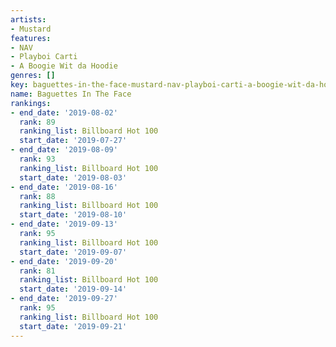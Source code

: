 ```yaml
---
artists:
- Mustard
features:
- NAV
- Playboi Carti
- A Boogie Wit da Hoodie
genres: []
key: baguettes-in-the-face-mustard-nav-playboi-carti-a-boogie-wit-da-hoodie
name: Baguettes In The Face
rankings:
- end_date: '2019-08-02'
  rank: 89
  ranking_list: Billboard Hot 100
  start_date: '2019-07-27'
- end_date: '2019-08-09'
  rank: 93
  ranking_list: Billboard Hot 100
  start_date: '2019-08-03'
- end_date: '2019-08-16'
  rank: 88
  ranking_list: Billboard Hot 100
  start_date: '2019-08-10'
- end_date: '2019-09-13'
  rank: 95
  ranking_list: Billboard Hot 100
  start_date: '2019-09-07'
- end_date: '2019-09-20'
  rank: 81
  ranking_list: Billboard Hot 100
  start_date: '2019-09-14'
- end_date: '2019-09-27'
  rank: 95
  ranking_list: Billboard Hot 100
  start_date: '2019-09-21'
---
```


